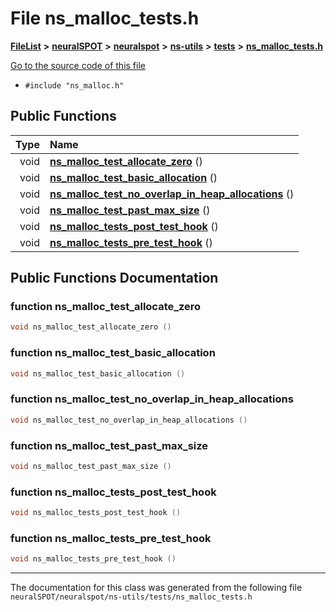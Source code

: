 

# File ns\_malloc\_tests.h



[**FileList**](files.md) **>** [**neuralSPOT**](dir_75594cce7c7773aa3cb253214bf56510.md) **>** [**neuralspot**](dir_b737d82f35ec218ac5a7ef4105db9c0e.md) **>** [**ns-utils**](dir_8caed56d1b8d43fb57ec0577c38aa59e.md) **>** [**tests**](dir_62cfc4ab5fe382f357338287112ab49a.md) **>** [**ns\_malloc\_tests.h**](ns__malloc__tests_8h.md)

[Go to the source code of this file](ns__malloc__tests_8h_source.md)



* `#include "ns_malloc.h"`





































## Public Functions

| Type | Name |
| ---: | :--- |
|  void | [**ns\_malloc\_test\_allocate\_zero**](#function-ns_malloc_test_allocate_zero) () <br> |
|  void | [**ns\_malloc\_test\_basic\_allocation**](#function-ns_malloc_test_basic_allocation) () <br> |
|  void | [**ns\_malloc\_test\_no\_overlap\_in\_heap\_allocations**](#function-ns_malloc_test_no_overlap_in_heap_allocations) () <br> |
|  void | [**ns\_malloc\_test\_past\_max\_size**](#function-ns_malloc_test_past_max_size) () <br> |
|  void | [**ns\_malloc\_tests\_post\_test\_hook**](#function-ns_malloc_tests_post_test_hook) () <br> |
|  void | [**ns\_malloc\_tests\_pre\_test\_hook**](#function-ns_malloc_tests_pre_test_hook) () <br> |




























## Public Functions Documentation




### function ns\_malloc\_test\_allocate\_zero 

```C++
void ns_malloc_test_allocate_zero () 
```






### function ns\_malloc\_test\_basic\_allocation 

```C++
void ns_malloc_test_basic_allocation () 
```






### function ns\_malloc\_test\_no\_overlap\_in\_heap\_allocations 

```C++
void ns_malloc_test_no_overlap_in_heap_allocations () 
```






### function ns\_malloc\_test\_past\_max\_size 

```C++
void ns_malloc_test_past_max_size () 
```






### function ns\_malloc\_tests\_post\_test\_hook 

```C++
void ns_malloc_tests_post_test_hook () 
```






### function ns\_malloc\_tests\_pre\_test\_hook 

```C++
void ns_malloc_tests_pre_test_hook () 
```




------------------------------
The documentation for this class was generated from the following file `neuralSPOT/neuralspot/ns-utils/tests/ns_malloc_tests.h`

